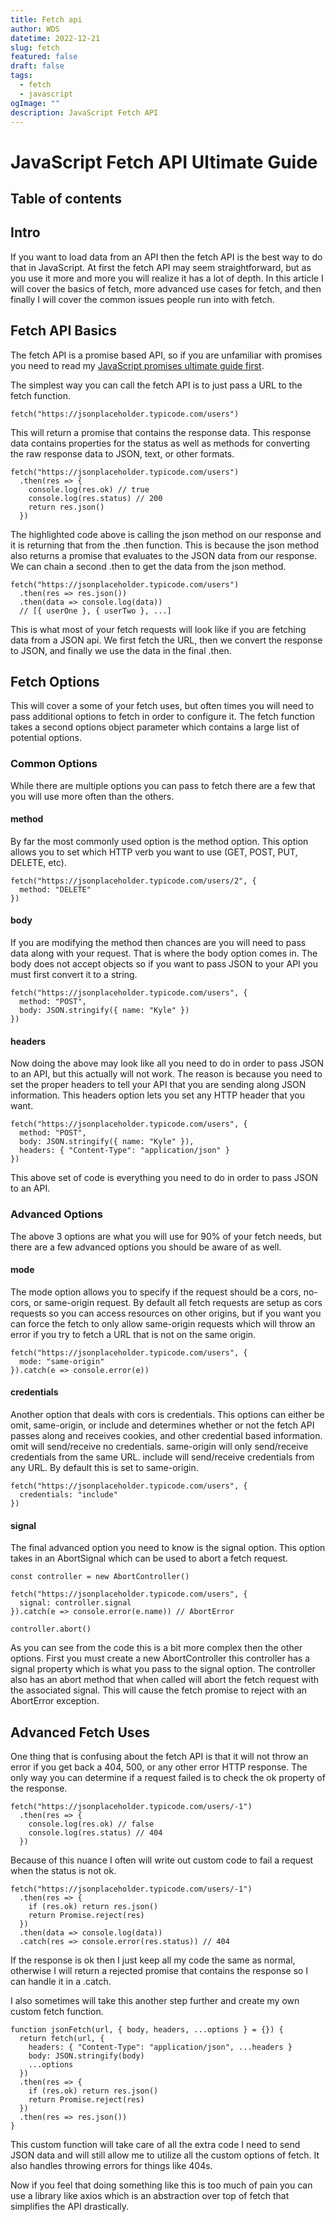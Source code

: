 ```yaml
---
title: Fetch api
author: WDS
datetime: 2022-12-21
slug: fetch
featured: false
draft: false
tags:
  - fetch
  - javascript
ogImage: ""
description: JavaScript Fetch API
---
```


# JavaScript Fetch API Ultimate Guide

## Table of contents

## Intro

If you want to load data from an API then the fetch API is the best way to do that in JavaScript. At first the fetch API may seem straightforward, but as you use it more and more you will realize it has a lot of depth. In this article I will cover the basics of fetch, more advanced use cases for fetch, and then finally I will cover the common issues people run into with fetch.

## Fetch API Basics

The fetch API is a promise based API, so if you are unfamiliar with promises you need to read my [JavaScript promises ultimate guide first](promise).

The simplest way you can call the fetch API is to just pass a URL to the fetch function.

```shell
fetch("https://jsonplaceholder.typicode.com/users")
```

This will return a promise that contains the response data. This response data contains properties for the status as well as methods for converting the raw response data to JSON, text, or other formats.

```shell
fetch("https://jsonplaceholder.typicode.com/users")
  .then(res => {
    console.log(res.ok) // true
    console.log(res.status) // 200
    return res.json()
  })
```

The highlighted code above is calling the json method on our response and it is returning that from the .then function. This is because the json method also returns a promise that evaluates to the JSON data from our response. We can chain a second .then to get the data from the json method.

```shell
fetch("https://jsonplaceholder.typicode.com/users")
  .then(res => res.json())
  .then(data => console.log(data))
  // [{ userOne }, { userTwo }, ...]
```

This is what most of your fetch requests will look like if you are fetching data from a JSON api. We first fetch the URL, then we convert the response to JSON, and finally we use the data in the final .then.

## Fetch Options

This will cover a some of your fetch uses, but often times you will need to pass additional options to fetch in order to configure it. The fetch function takes a second options object parameter which contains a large list of potential options.

### Common Options

While there are multiple options you can pass to fetch there are a few that you will use more often than the others.

#### method

By far the most commonly used option is the method option. This option allows you to set which HTTP verb you want to use (GET, POST, PUT, DELETE, etc).

```shell
fetch("https://jsonplaceholder.typicode.com/users/2", {
  method: "DELETE"
})
```

#### body

If you are modifying the method then chances are you will need to pass data along with your request. That is where the body option comes in. The body does not accept objects so if you want to pass JSON to your API you must first convert it to a string.

```shell
fetch("https://jsonplaceholder.typicode.com/users", {
  method: "POST",
  body: JSON.stringify({ name: "Kyle" })
})
```

#### headers

Now doing the above may look like all you need to do in order to pass JSON to an API, but this actually will not work. The reason is because you need to set the proper headers to tell your API that you are sending along JSON information. This headers option lets you set any HTTP header that you want.

```shell
fetch("https://jsonplaceholder.typicode.com/users", {
  method: "POST",
  body: JSON.stringify({ name: "Kyle" }),
  headers: { "Content-Type": "application/json" }
})
```

This above set of code is everything you need to do in order to pass JSON to an API.

### Advanced Options

The above 3 options are what you will use for 90% of your fetch needs, but there are a few advanced options you should be aware of as well.

#### mode

The mode option allows you to specify if the request should be a cors, no-cors, or same-origin request. By default all fetch requests are setup as cors requests so you can access resources on other origins, but if you want you can force the fetch to only allow same-origin requests which will throw an error if you try to fetch a URL that is not on the same origin.

```shell
fetch("https://jsonplaceholder.typicode.com/users", {
  mode: "same-origin"
}).catch(e => console.error(e))
```

#### credentials

Another option that deals with cors is credentials. This options can either be omit, same-origin, or include and determines whether or not the fetch API passes along and receives cookies, and other credential based information. omit will send/receive no credentials. same-origin will only send/receive credentials from the same URL. include will send/receive credentials from any URL. By default this is set to same-origin.

```shell
fetch("https://jsonplaceholder.typicode.com/users", {
  credentials: "include"
})
```

#### signal

The final advanced option you need to know is the signal option. This option takes in an AbortSignal which can be used to abort a fetch request.

```shell
const controller = new AbortController()

fetch("https://jsonplaceholder.typicode.com/users", {
  signal: controller.signal
}).catch(e => console.error(e.name)) // AbortError

controller.abort()
```

As you can see from the code this is a bit more complex then the other options. First you must create a new AbortController this controller has a signal property which is what you pass to the signal option. The controller also has an abort method that when called will abort the fetch request with the associated signal. This will cause the fetch promise to reject with an AbortError exception.

## Advanced Fetch Uses

One thing that is confusing about the fetch API is that it will not throw an error if you get back a 404, 500, or any other error HTTP response. The only way you can determine if a request failed is to check the ok property of the response.

```shell
fetch("https://jsonplaceholder.typicode.com/users/-1")
  .then(res => {
    console.log(res.ok) // false
    console.log(res.status) // 404
  })
```

Because of this nuance I often will write out custom code to fail a request when the status is not ok.

```shell
fetch("https://jsonplaceholder.typicode.com/users/-1")
  .then(res => {
    if (res.ok) return res.json()
    return Promise.reject(res)
  })
  .then(data => console.log(data))
  .catch(res => console.error(res.status)) // 404
```

If the response is ok then I just keep all my code the same as normal, otherwise I will return a rejected promise that contains the response so I can handle it in a .catch.

I also sometimes will take this another step further and create my own custom fetch function.

```shell
function jsonFetch(url, { body, headers, ...options } = {}) {
  return fetch(url, {
    headers: { "Content-Type": "application/json", ...headers }
    body: JSON.stringify(body)
    ...options
  })
  .then(res => {
    if (res.ok) return res.json()
    return Promise.reject(res)
  })
  .then(res => res.json())
}
```

This custom function will take care of all the extra code I need to send JSON data and will still allow me to utilize all the custom options of fetch. It also handles throwing errors for things like 404s.

Now if you feel that doing something like this is too much of pain you can use a library like axios which is an abstraction over top of fetch that simplifies the API drastically.
